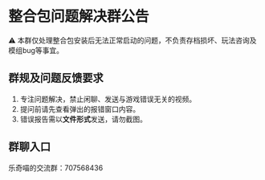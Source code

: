 # 整合包问题解决群公告
⚠️ 本群仅处理整合包安装后无法正常启动的问题，不负责存档损坏、玩法咨询及模组bug等事宜。

## 群规及问题反馈要求
1. 专注问题解决，禁止闲聊、发送与游戏错误无关的视频。
2. 提问前请先查看弹出的报错窗口内容。
3. 错误报告需以**文件形式**发送，请勿截图。

## 群聊入口
乐奇喵的交流群：707568436

